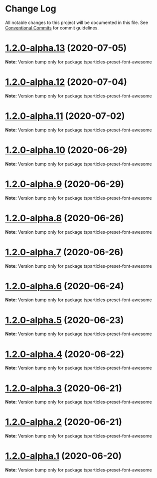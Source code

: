 # Change Log

All notable changes to this project will be documented in this file.
See [Conventional Commits](https://conventionalcommits.org) for commit guidelines.

# [1.2.0-alpha.13](https://github.com/matteobruni/tsparticles/compare/tsparticles-preset-font-awesome@1.2.0-alpha.12...tsparticles-preset-font-awesome@1.2.0-alpha.13) (2020-07-05)

**Note:** Version bump only for package tsparticles-preset-font-awesome





# [1.2.0-alpha.12](https://github.com/matteobruni/tsparticles/compare/tsparticles-preset-font-awesome@1.2.0-alpha.11...tsparticles-preset-font-awesome@1.2.0-alpha.12) (2020-07-04)

**Note:** Version bump only for package tsparticles-preset-font-awesome





# [1.2.0-alpha.11](https://github.com/matteobruni/tsparticles/compare/tsparticles-preset-font-awesome@1.1.2...tsparticles-preset-font-awesome@1.2.0-alpha.11) (2020-07-02)

**Note:** Version bump only for package tsparticles-preset-font-awesome





# [1.2.0-alpha.10](https://github.com/matteobruni/tsparticles/compare/tsparticles-preset-font-awesome@1.2.0-alpha.9...tsparticles-preset-font-awesome@1.2.0-alpha.10) (2020-06-29)

**Note:** Version bump only for package tsparticles-preset-font-awesome





# [1.2.0-alpha.9](https://github.com/matteobruni/tsparticles/compare/tsparticles-preset-font-awesome@1.2.0-alpha.8...tsparticles-preset-font-awesome@1.2.0-alpha.9) (2020-06-29)

**Note:** Version bump only for package tsparticles-preset-font-awesome





# [1.2.0-alpha.8](https://github.com/matteobruni/tsparticles/compare/tsparticles-preset-font-awesome@1.2.0-alpha.7...tsparticles-preset-font-awesome@1.2.0-alpha.8) (2020-06-26)

**Note:** Version bump only for package tsparticles-preset-font-awesome





# [1.2.0-alpha.7](https://github.com/matteobruni/tsparticles/compare/tsparticles-preset-font-awesome@1.2.0-alpha.6...tsparticles-preset-font-awesome@1.2.0-alpha.7) (2020-06-26)

**Note:** Version bump only for package tsparticles-preset-font-awesome





# [1.2.0-alpha.6](https://github.com/matteobruni/tsparticles/compare/tsparticles-preset-font-awesome@1.2.0-alpha.5...tsparticles-preset-font-awesome@1.2.0-alpha.6) (2020-06-24)

**Note:** Version bump only for package tsparticles-preset-font-awesome





# [1.2.0-alpha.5](https://github.com/matteobruni/tsparticles/compare/tsparticles-preset-font-awesome@1.1.1...tsparticles-preset-font-awesome@1.2.0-alpha.5) (2020-06-23)

**Note:** Version bump only for package tsparticles-preset-font-awesome





# [1.2.0-alpha.4](https://github.com/matteobruni/tsparticles/compare/tsparticles-preset-font-awesome@1.1.0...tsparticles-preset-font-awesome@1.2.0-alpha.4) (2020-06-22)

**Note:** Version bump only for package tsparticles-preset-font-awesome





# [1.2.0-alpha.3](https://github.com/matteobruni/tsparticles/compare/tsparticles-preset-font-awesome@1.1.0...tsparticles-preset-font-awesome@1.2.0-alpha.3) (2020-06-21)

**Note:** Version bump only for package tsparticles-preset-font-awesome





# [1.2.0-alpha.2](https://github.com/matteobruni/tsparticles/compare/tsparticles-preset-font-awesome@1.1.0...tsparticles-preset-font-awesome@1.2.0-alpha.2) (2020-06-21)

**Note:** Version bump only for package tsparticles-preset-font-awesome





# [1.2.0-alpha.1](https://github.com/matteobruni/tsparticles/compare/tsparticles-preset-font-awesome@1.1.0...tsparticles-preset-font-awesome@1.2.0-alpha.1) (2020-06-20)

**Note:** Version bump only for package tsparticles-preset-font-awesome
